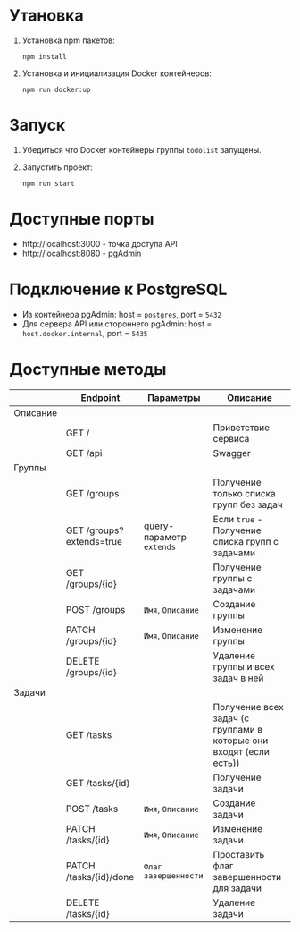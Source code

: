 # Утановка

1. Установка npm пакетов:

    `npm install`

1. Установка и инициализация Docker контейнеров:

    `npm run docker:up`


# Запуск

1. Убедиться что Docker контейнеры группы `todolist` запущены.

1. Запустить проект:

    `npm run start`

# Доступные порты

- http://localhost:3000 - точка доступа API
- http://localhost:8080 - pgAdmin

# Подключение к PostgreSQL

- Из контейнера pgAdmin: host = `postgres`, port = `5432`
- Для сервера API или cтороннего pgAdmin: host = `host.docker.internal`, port = `5435`

# Доступные методы

|   | Endpoint                    |Параметры| Описание|
|---|-----------------------------|---------|----------|
|Описание|||
|| GET / ||Приветствие сервиса|
|| GET /api ||Swagger|
|Группы|||
|| GET /groups||Получение только списка групп без задач|
|| GET /groups?extends=true|query-параметр `extends`|Если `true` - Получение списка групп с задачами|
|| GET /groups/{id}||Получение группы с задачами|
|| POST /groups|`Имя`, `Описание`|Создание группы||
|| PATCH /groups/{id}|`Имя`, `Описание`|Изменение группы|
|| DELETE /groups/{id}||Удаление группы и всех задач в ней|
|Задачи|||
|| GET /tasks||Получение всех задач (с группами в которые они входят (если есть))|
|| GET /tasks/{id}||Получение задачи|
|| POST /tasks|`Имя`, `Описание`|Создание задачи|
|| PATCH /tasks/{id}|`Имя`, `Описание`|Изменение задачи|
|| PATCH /tasks/{id}/done|`Флаг завершенности`|Проставить флаг завершенности для задачи|
|| DELETE /tasks/{id}||Удаление задачи|
